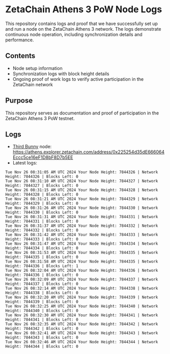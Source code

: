 # ZetaChain Athens 3 PoW Node Logs
This repository contains logs and proof that we have successfully set up and run a node on the ZetaChain Athens 3 network. The logs demonstrate continuous node operation, including synchronization details and performance.

## Contents
- Node setup information
- Synchronization logs with block height details
- Ongoing proof of work logs to verify active participation in the ZetaChain network

## Purpose
This repository serves as documentation and proof of participation in the ZetaChain Athens 3 PoW testnet.

## Logs

- [Third Bunny](https://thirdbunny.xyz/) node: https://athens.explorer.zetachain.com/address/0x225254d35dE666064Eccc5ce16eF1D8bF8D7b5EE
- Latest logs:
```
Tue Nov 26 08:31:05 AM UTC 2024 Your Node Height: 7844326 | Network Height: 7844326 | Blocks Left: 0
Tue Nov 26 08:31:10 AM UTC 2024 Your Node Height: 7844327 | Network Height: 7844327 | Blocks Left: 0
Tue Nov 26 08:31:15 AM UTC 2024 Your Node Height: 7844328 | Network Height: 7844328 | Blocks Left: 0
Tue Nov 26 08:31:21 AM UTC 2024 Your Node Height: 7844329 | Network Height: 7844329 | Blocks Left: 0
Tue Nov 26 08:31:26 AM UTC 2024 Your Node Height: 7844330 | Network Height: 7844330 | Blocks Left: 0
Tue Nov 26 08:31:31 AM UTC 2024 Your Node Height: 7844331 | Network Height: 7844331 | Blocks Left: 0
Tue Nov 26 08:31:37 AM UTC 2024 Your Node Height: 7844332 | Network Height: 7844332 | Blocks Left: 0
Tue Nov 26 08:31:42 AM UTC 2024 Your Node Height: 7844333 | Network Height: 7844333 | Blocks Left: 0
Tue Nov 26 08:31:47 AM UTC 2024 Your Node Height: 7844334 | Network Height: 7844334 | Blocks Left: 0
Tue Nov 26 08:31:53 AM UTC 2024 Your Node Height: 7844335 | Network Height: 7844335 | Blocks Left: 0
Tue Nov 26 08:31:58 AM UTC 2024 Your Node Height: 7844335 | Network Height: 7844336 | Blocks Left: 1
Tue Nov 26 08:32:04 AM UTC 2024 Your Node Height: 7844336 | Network Height: 7844336 | Blocks Left: 0
Tue Nov 26 08:32:09 AM UTC 2024 Your Node Height: 7844337 | Network Height: 7844337 | Blocks Left: 0
Tue Nov 26 08:32:14 AM UTC 2024 Your Node Height: 7844338 | Network Height: 7844338 | Blocks Left: 0
Tue Nov 26 08:32:20 AM UTC 2024 Your Node Height: 7844339 | Network Height: 7844339 | Blocks Left: 0
Tue Nov 26 08:32:25 AM UTC 2024 Your Node Height: 7844340 | Network Height: 7844340 | Blocks Left: 0
Tue Nov 26 08:32:30 AM UTC 2024 Your Node Height: 7844341 | Network Height: 7844341 | Blocks Left: 0
Tue Nov 26 08:32:35 AM UTC 2024 Your Node Height: 7844342 | Network Height: 7844342 | Blocks Left: 0
Tue Nov 26 08:32:41 AM UTC 2024 Your Node Height: 7844343 | Network Height: 7844343 | Blocks Left: 0
Tue Nov 26 08:32:46 AM UTC 2024 Your Node Height: 7844344 | Network Height: 7844344 | Blocks Left: 0
```
